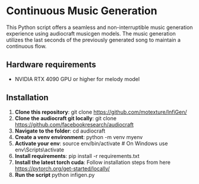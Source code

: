 # Continuous Music Generation

This Python script offers a seamless and non-interruptible music generation experience using audiocraft musicgen models. The music generation utilizes the last seconds of the previously generated song to maintain a continuous flow.

## Hardware requirements

- NVIDIA RTX 4090 GPU or higher for melody model

## Installation

1. **Clone this repository**: git clone https://github.com/motexture/InfiGen/
2. **Clone the audiocraft git locally**: git clone https://github.com/facebookresearch/audiocraft
3. **Navigate to the folder**: cd audiocraft
4. **Create a venv environment**: python -m venv myenv
5. **Activate your env**: source env/bin/activate # On Windows use env\Scripts\activate
6. **Install requirements**: pip install -r requirements.txt
7. **Install the latest torch cuda**: Follow installation steps from here https://pytorch.org/get-started/locally/
8. **Run the script** python infigen.py
